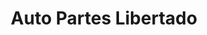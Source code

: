 ---
title: "Auto Partes Libertado"
url: /la-chorrera/auto-partes-libertado/
shop: piezas de automóviles
---